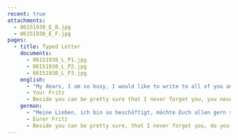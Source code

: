 ```yaml
---
recent: true
attachments:
  - 06151938_E_B.jpg
  - 06151938_E_F.jpg
pages:
  - title: Typed Letter
    documents:
      - 06151938_L_P1.jpg
      - 06151938_L_P2.jpg
      - 06151938_L_P3.jpg
    english:
      - "My dears, I am so busy, I would like to write to all of you and would also like that my letter travels with today departing Bremen. Therefore, like last time, I take refuge in the \"family letter\". This should not become a habit, at least as long as my dear wife is still there. Yes, my dear Evchen, you have a right to a separate letter, all for you alone and will get it back soon. I got 10 letters today with Bremen. How should a person be able to answer that. Among them was the von Evchen vom 6.6 as well as picture postcard v. Ammelshain, the Nieheim 6.6 and the Rostock 7.6. First of all I would like to mention that I disagree with you lb.Grete. Apart from a few rows, you only wrote 1/2 a page under a letter from Mama. I hardly believe that post has been lost here. If you wrote meanwhile, that would be the only letter. I am sorry that you are not satisfied with my letters in general. Unfortunately, I am unable to produce reports as they are to be read in the C.V.Zeitung. It may sound paradoxical that on the one hand I am unemployed, on the other hand I have no time to make a mood report. I have told you how I spend my days, and besides, our current correspondence can only be handled as a question and answer game. I repeat, however, that in the morning I drive to the city and spend the mornings there to find a position. Of course, I relax in between times for an hour. You have to do everything verbally and in writing. As a result, I have a lot to walk and write too. I have waited more than once for 5 to 10 times 3 hours for someone and then did not speak to him. I feel healthier in Germany than in Germany, and by no means uncomfortable with the way one has to look for a job here. I had imagined it that way. I could already have been in positions, but I did not want them, because I have something in mind and have enough time to pursue this goal for the time being. If I do not feel like chasing or the weather is too warm for me, I lie on the lazy skin. Especially you, lb.Mama, other I know that you are worried, I would like to say that I feel very well, and that I am satisfied and glad that I am here. I do not know if you disbelieve Thomas believe me, but unfortunately I can not do anything but assure you. I could write, I found a job and earn 30D. the week. But why? I'm so happy too, because things have not turned out so far that I'm somehow anxious. Your letters, Lama and Grete, make the impression that there are still many things to tell, but you refuse them for any reason whatsoever. You are welcome to write everything that happens to me. I am not so squeamish and besides, I am of the opinion that I am not doing things for things in which I can not change at all. What is the Kamp doing? What Gentzsch? What the sold garden? What else is new in Nieheim? Greetings to all acquaintances, You know who comes into question. Please tell me to write to him in about 8 days because I still have a meeting for Helmut. However, today I can say that this thing is not very promising. Dear Suse, Mr. L. has written me a nice letter. I will occasionally answer him. As for Mr Friedlander, Grete is not right. You did it right. Here it means either - order. Have I already written a headhound letter? I do not think so. The only thing that bothers me about this life is that Evchen is sitting over there. But I hope you. lb.Evchen, in September at the latest here. Do not listen so much to Frl.L in this regard. If you have the aff. have, do you prefer it. You only have to go to the consul and tell him how things are with us, then you get out of line. This is not a joke but a fact. I hope that I have the aff. can send in 10-14 days. Certainly it is not. I hope you are convinced that I am doing everything to reduce the waiting time. I can not give you any advice on how best to educate yourself economically. I do not understand it and have to leave that to you. You do not need to be a perfect housewife, just to know what's going on in the kitchen and in the house. Of course you know that, says Mama Rath, but I think you should know it more thoroughly. Surely you will be glad in Nieheim, if you get him, but because of the awakening you do not need to travel there. Your mother can do that as well as mine! I also had a letter from G. He is more interested in America. Since you must have been wrong. I will tick the desired films with the next post. I write this letter to L., and when I go home, the letter certainly does not reach Bremen. I did not contact Dr. Lindemann, but I had the intention to do it and will do it shortly. Greetings please. Ury heartily from me and tell her, she would get a letter later, when the times would be quieter. From. Heart I had a short but nice letter. I did not think he could write such a letter. Order him a nice greeting, tell him, I thanked him very much for his letter and would write to him soon. Dr.Hallemann is the only one I have not visited yet, I go to see him these days. It did not work that way. Do not buy elekt. Stove. If you can get an iron for 110 volts AC (my cousin just says it would be irrelevant to ironing whether they are for DC or Wcc current) buy it. Otherwise not. I do not want to mix with your light clothes. Buy what you need. I just did not advise you to buy too much. It's too hard to put that stuff in here. Of Franken I have not heard the least. As good as G., he could have written me some rhymes as well. Please get me the Adrsse. Write me a bit more English, so you can practice. Do not be so anxious about it for God's sake. Only from speaking. Reading, writing is learned, but not when you shut your mouth. The few lines were very nice, almost without mistakes. Taking a little trip does not mean to make a trip but to take a trip. As a result, it says: We took a trip to Kleinsteigberg, Maked, as you write, there is not super-skin but made. The correct Gisela. I thank you very much for your Breif, but still noticed that it's haven '5 means. But J am sorry, there's another little mistake in it, just a fery sligt one. You have to say: J hope you have not forgotten me, But I'm sorry, that's immaterial. I hope that you are all well, and that you have no complaints otherwise. Best wishes to all of you"
      - Your Fritz
      - Beside you can be pretty sure that I never forget you, you never understand
    german:
      - "Meine Lieben, ich bin so beschäftigt, möchte Euch allen gern schreiben und möchte ausserdem, dass mein Brief mit der heute abgehenden Bremen reist.  Deshalb nehme ich wie das letzte Mal meine Zuflucht zu dem \"Familienbrief\". Das soll keine Gewohnheit werden, wenigstens solange nicht, wie meine liebe Frau noch dort ist. Jawohl, mein liebes Evchen, Du hast ein Anrecht auf einen separaten Brief, ganz für Dich alleine und bekommst ihn auch demnächst wieder. Jch habe heute mit der Bremen 10 Briefe bekommen. Wie soll ein Mensch die beantworten Können. Darunter war der von Evchen vom 6.6 sowie Ansichtskarte v. Ammelshain, der von Nieheim vom 6.6 und der von Rostock vom 7.6. Vorab möchte ich erwähnen, dass ich mit Dir lb.Grete, nicht übereinstimme. Du hast abgesehen von ein paar Reihen nur einmal 1/2 Seite unter einen Brief von Mama geschrieben. Jch glaube kaum, dass Post nach hier verloren gegangen ist. Solltest Du indessen geschrieben haben, wäre das der einzige Brief. Es tut mir leid, dass Jhr mit meinen Briefen im Allgemeinen nicht zufrieden seid. Leider bin ich nicht in der Lage, Berichte zu verfertigen, wie sie ih der C.V.Zeitung zu lesen sind. Es mag auch paradox klingen, dass ich einerseits stellungslos bin, andererseits keine Zeit habe, einen Stimmungsbericht anzufertigen. Jch abe Euch mitgeteilt, wie ich meine Tage verbringe und im Uebrigen kann sich unsere momentane Korrespondenz nur als Frage- und Antwortspiel abwickeln. Jch wiederhole indessen, dass ich morgens zur Stadt fahre, mich dort den gangzen Tag aufhalte, um eine Stellung zu finden. Natürlich ruhe ich mich zwischendurch mal l Stunde aus. Man muss alles mündlich und schriftlich machen. Jnfolgedessen habe ich viel zu laufen und auch zu schreiben. Jch habe mehr als einmal 5 bis 10 mal 3 Stunden auf jemand gewartet und ihn dann doch nicht gesprochen. Jch fühle mich gesundheitlich besser als in Deutchland und bind durch die Art, wie man sich hier eine Arbeit suchen muss, in keiner Weise unangenehm berührt. Jch hatte es mir so vorgestellt. Jch hätte schon Stellungen haben können, wollte sie aber nicht, weil ich was Bestimmtes im Auge habe und Zeit genug habe, dieses Ziel vorläufig zu verfolgen. Wenn ich keine Lust mehr habe zu jagen oder das Wetter ist mir zu warm, lege ich mich auf die faule Haut. Besonders Dir,  lb.Mama, vonnder ich weiss, dass Du Dir Sorgen machst, möchte ich sagen, dass ich mich sehr wohl fühle, und dass ich zufrieden bin und froh, dass ich hier bin. Jch weiss nicht, ob Du ungläubiger Thomas mir das glaubst, aber leider kann ich nichts tun als es Dir versichern. Jch könnte ja schreiben, ich habe eine Stellung gefunden und verdiene 30D. die Woche. Aber warum denn? Jch bin auch so zufrieden, weil die Dinge sich bisher nicht so gezeigt haben, dass mir irgendwie bange wäre. Eure Briefe l.Mama und Grete machen den Eindruch, als ob da noch manches mitzuteilen wäre, was Jhr aber aus irgendwelchen Rücksichten auf mich unterschlagt. Jhr dürft mir ruhig alles schreiben, was vorgeht. Jch bin nicht so zimperlich und ausserdam stehe ich auf dem Standpunkt, dass ich mich nicht wegen Sachen meschugge mache, an denen ich rein garnichts ändern kann. Was macht der Kamp? Was Gentzsch? Was der verkaufte Garten? Was gibt es sonstNeues in Nieheim? Schöne Grüsse an alle Bekannten, Jhr wisst, wer dafür in Frage kommt. Sagt bitte dass ich ihm in ca 8 Tageb schreiben, weil ich noch eine Besprechung wegen Helmut habe. Heute kann ich allerdings schon sagen, dass diese Sache wenig aussichtsvoll ist. Liebe Suse, Herr L. hat mir geschrieben, einen netten Brief. Jch werde ihm gelegentlich mal antworten. Was Herrn Friedländer anbetrifft, so hat Grete nicht Recht. Du hast es richtig gemacht. Hier heisst es entweder - order. Habe ich schon einen Kopfhängerischen Brief geschrieben? Jch denke garnicht daran. Das einzige, was mich an diesem Leben stört ist, dass Evchen drüben sitzt. Jch hoffe indessen, dass Du. lb.Evchen, im September spätestens hier sein kannst. Hör in dieser Beziehung nicht so viel auf Frl.L. Wenn Du das Aff. hast, kommst Du bevorzugt dran. Du brauvhst nur zum Konsul zu gehen und ihm sagen, wie die Dinge bei uns liegen, Dann kommst Du ausser der Reihe dran. Das ist kein Scherz sondern Tatsache. Jch hoffe, dass ich das Aff. in 10-14 Taggen schicken kann. Bestimmt ist es nicht. Du bist hoffentlich davon überzeugt, dass ich alles tue, um die Wartezeit abzukürzen. Jch kann Dir keinen Rat geben, wie Du Dich am besten haushälterisch ausbildest. Jch verstehe nichts davon und muss das Dir selbst überlassen. Du brauchst keine perfekte Hausfrau zu sein sondern nur zu wissen, wie es in Küche und Haus zugeht. Natürlich weisst Du das, sagt Mama Rath, aber ich meine, Du solltrst es gründlicher wissen. Sicher werden sie sich in Nieheim freuen, wenn Du himkommst, aber wegen des Einweckens brauchst Du nicht hinzureisen. Das kann doch Deine Mutter ebensogut wie meine! Von G. hatte ich auch einen Brief. Er ist sher an Amerika interessiert. Da musst Du Dich geirrt haben. Die gewünschten Filme sichicken ich mit der nächsten Post. Jch schreibe diesen Brief bei L. und wenn ich nachmal nach Hause gehe, erreicht der Brief bestimmt die Bremen nicht mehr. Bei Dr.Lindemann habe ich mich nicht gemeldet, hatte aber die Absicht, es zu tun und werde es in Kürze machen. Grüsse bitte Frau Dr. Ury herzlich von mir und sage ihr, sie bekäme später einen Brief, wenn die Zeiten ruhiger wären. Von. Herz hatte ich einen kurzen, aber netten Brief. Jch dachte garnicht, dass er so einen Brief schreiben könnte. Bestele aich ihm einen schönen Gruss, sage ihm,  ich dankte sehr für seinen Brief und würde ihm demnächst selbst schreiben. Dr.Hallemann ist der einzige, den ich noch nicht besucht habe, ich gehe dieser Tage mal zu ihm. Es hat sich nicht so gemacht. Kaufe keine elekt. Kocher. Wenn Du ein Bügeleisen für 110 Volt Wechselstrom (mein Vetter sagt gerade, es wäre bei Bügelseien gleichgültig, ob sie für Gleich- oder Wehcselstrom eingericht seien) bekommen kannst kaufe es. Sonst nicht. Jch will mich nicht in Deine leichten Kleider mischen. Kaufe Dir, was Du brauchst. Jch wollte Dir nur abraten, zu viel zu kaufen. Es ist zu schwer, das Zeug hier alles unterzubringen. Von Franken habe ich noch nicht das Geringst gehört. Genau so gut wie an G. hätte er mir auch ein paar Reiehn schreiben können. Bitte besorge mir doch mal die Adrsse. Schreibe mir öfter ein bisschen Englisch, damit kannst Du Dich üben. Sei um Gotteswillen nicht so ängstlich damit. Nur vom Sprechen. Lesen, Schreiben lernt man, nicht aber wenn man den Mund zuhält. Die paar Zeilen waren ganz nett, fast ohne Fehler. Einen kleinen Ausflug machen heisst nicht to make a trip sondern to take a trip. Jnfolgedessen heisst es: we took a trip to Kleinsteigberg, Maked, wie Du es schreibst, gibt es überhautnicht sondern made. Die korrekte Gisela. der ich recht schön für ihren Breif danke, hats doch noch gemerkt, dass es haven '5 heisst. But J am sorry, there es still another little mistake in it, just a fery sligt one. You have to say: J hope jau haven't forgotten me, Not me forgotten, But as J said, thats immaterial. Very important is, to write at all' Jch hoffe, dass Jhr alle gesund seid und ach sonst nicht zu Klagen habt. Viehle herzliche Grüsse an Euch alle"
      - Eurer Fritz
      - Beside you can be pretty sure, that I never forget you, do you understand Never
---
```

  